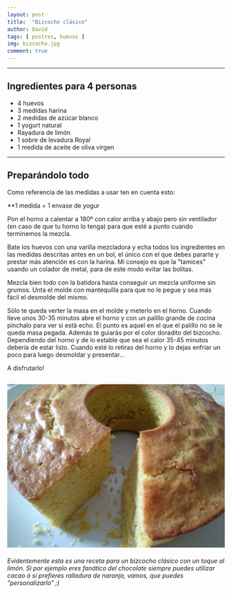 ```yaml
---
layout: post
title:  "Bizcocho clásico"
author: David
tags: [ postres, huevos ]
img: bizcocho.jpg
comment: true
---
```


***

## Ingredientes para 4 personas

* 4 huevos
* 3 medidas harina 
* 2 medidas de azúcar blanco
* 1 yogurt natural 
* Rayadura de limón
* 1 sobre de levadura Royal
* 1 medida de aceite de oliva virgen

***

##  Preparándolo todo
Como referencia de las medidas a usar ten en cuenta esto: 

**1 medida = 1 envase de yogur

Pon el horno a calentar a 180º con calor arriba y abajo pero sin ventilador (en caso de que tu horno lo tenga) para que esté a punto cuando terminemos la mezcla. 
 
Bate los huevos con una varilla mezcladora y echa todos los ingredientes en las medidas descritas antes en un bol, el único con el que debes pararte y prestar más atención es con la harina. Mi consejo es que la "tamices" usando un colador de metal, para de este modo evitar las bolitas. 

Mezcla bien todo con la batidora hasta conseguir un mezcla uniforme sin grumos.
Unta el molde con mantequilla para que no le pegue y sea más fácil el desmolde del mismo.

Sólo te queda verter la masa en el molde y meterlo en el horno. Cuando lleve unos 30-35 minutos abre el horno y con un palillo grande de cocina pínchalo para ver si está echo. El punto es aquel en el que el palillo no se le queda masa pegada. Además te guiarás por el color doradito del bizcocho.
Dependiendo del horno y de lo estable que sea el calor 35-45 minutos debería de estar listo.
Cuando esté lo retiras del horno y lo dejas enfriar un poco para luego desmoldar y presentar...

A disfrutarlo!


![bizcocho cortado](/assets/img/bizcocho_cortado.jpg)
----------

*Evidentemente esta es una receta para un bizcocho clásico con un toque al limón. Si por ejemplo eres fanático del chocolate siempre puedes utilizar cacao ó si prefieres ralladura de naranja, vamos, que puedes "personalizarlo" ;)*

